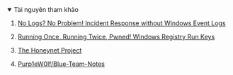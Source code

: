 <details open>
  <summary>Tài nguyên tham khảo</summary>

1. [No Logs? No Problem! Incident Response without Windows Event Logs](https://labs.jumpsec.com/no-logs-no-problem-incident-response-without-windows-event-logs/)

2. [Running Once, Running Twice, Pwned! Windows Registry Run Keys](https://labs.jumpsec.com/running-once-running-twice-pwned-windows-registry-run-keys/)

3. [The Honeynet Project](https://www.honeynet.org/challenges/)

4. [Purp1eW0lf/Blue-Team-Notes](https://github.com/Purp1eW0lf/Blue-Team-Notes)

</details>
